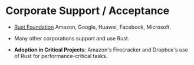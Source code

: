 # Corporate Support / Acceptance

* [Rust Foundation](https://rustfoundation.org/members/)  Amazon, Google, Huawei, Facebook, Microsoft.
* Many other corporations support and use Rust.

* **Adoption in Critical Projects**: Amazon's Firecracker and Dropbox's use of Rust for performance-critical tasks.


